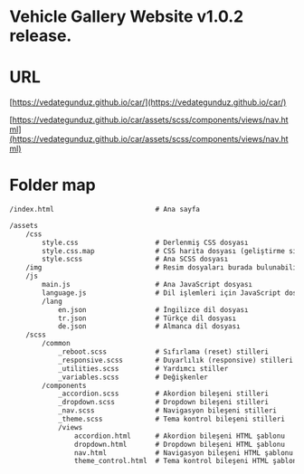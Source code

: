 # Vehicle Gallery Website v1.0.2 release.

# URL
[https://vedategunduz.github.io/car/](https://vedategunduz.github.io/car/)

[https://vedategunduz.github.io/car/assets/scss/components/views/nav.html](https://vedategunduz.github.io/car/assets/scss/components/views/nav.html)

# Folder map
```txt
/index.html                         # Ana sayfa

/assets
    /css
        style.css                   # Derlenmiş CSS dosyası
        style.css.map               # CSS harita dosyası (geliştirme sırasında kullanılır, yayınlanmayabilir)
        style.scss                  # Ana SCSS dosyası
    /img                            # Resim dosyaları burada bulunabilir
    /js
        main.js                     # Ana JavaScript dosyası
        language.js                 # Dil işlemleri için JavaScript dosyası
        /lang
            en.json                 # İngilizce dil dosyası
            tr.json                 # Türkçe dil dosyası
            de.json                 # Almanca dil dosyası
    /scss
        /common
            _reboot.scss            # Sıfırlama (reset) stilleri
            _responsive.scss        # Duyarlılık (responsive) stilleri
            _utilities.scss         # Yardımcı stiller
            _variables.scss         # Değişkenler
        /components
            _accordion.scss         # Akordion bileşeni stilleri
            _dropdown.scss          # Dropdown bileşeni stilleri
            _nav.scss               # Navigasyon bileşeni stilleri
            _theme.scss             # Tema kontrol bileşeni stilleri
            /views
                accordion.html      # Akordion bileşeni HTML şablonu
                dropdown.html       # Dropdown bileşeni HTML şablonu
                nav.html            # Navigasyon bileşeni HTML şablonu
                theme_control.html  # Tema kontrol bileşeni HTML şablonu
```
